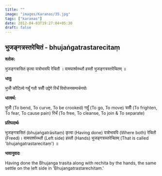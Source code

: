 ```yaml
---
title: ""
image: "images/Karanas/35.jpg"
tags: ["karanas"]
date: 2012-04-03T19:27:04+05:30
draft: false
---
```


## भुजङ्गत्रस्तरेचितं - bhujaṅgatrastarecitaṃ

**श्लोक:**

भुजङ्गत्रासितं कृत्वा यत्रोभावपि रेचितौ । वामपार्श्वस्थ्तौ हस्तौ भुजङ्गत्रस्तरेचितम् ॥

**धातुः**

भुजोँ कौटिल्ये
गमॢँ गतौ
त्रसीँ उद्वेगे
रिचँ वियोजनसम्पर्चनयोः


**धात्वर्थ:**

भुजोँ (To bend, To curve, To be crooked) 
गमॢँ (To go, To move) 
त्रसीँ (To frighten, To fear, To cause pain)
रिचँ (To free, To cleanse, To join & To separate)

**प्रतिपदार्थः**

भुजङ्गत्रासितं (bhujaṅgatrāsitaṃ) कृत्वा (Having done) यत्रोभावपि (Where both) रेचितौ (Freed)। वामपार्श्वस्थ्तौ (Left side) हस्तौ (Hands) भुजङ्गत्रस्तरेचितम् (That is called 'bhujaṅgatrastarecitaṃ') ॥

**भावानुवादः**

Having done the Bhujanga trasita along with rechita by the hands, the same settle on the left side in 'Bhujangatrastarechitam.'
